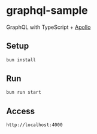 # graphql-sample

GraphQL with TypeScript + [Apollo](https://www.apollographql.com/docs/)

## Setup

```bash
bun install
```

## Run

```bash
bun run start
```

## Access

```
http://localhost:4000
```

